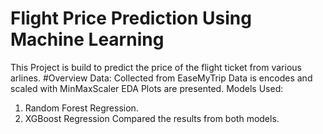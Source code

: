 # Flight Price Prediction Using Machine Learning
This Project is build to predict the price of the flight ticket from various arlines.
#Overview
Data: Collected from EaseMyTrip
Data is encodes and scaled with MinMaxScaler
EDA Plots are presented.
Models Used:
1. Random Forest Regression.
2. XGBoost Regression
Compared the results from both models.
